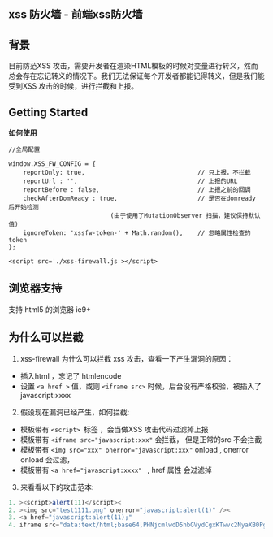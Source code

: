 xss 防火墙  -  前端xss防火墙
-----

## 背景 
目前防范XSS 攻击，需要开发者在渲染HTML模板的时候对变量进行转义，然而总会存在忘记转义的情况下。我们无法保证每个开发者都能记得转义，但是我们能受到XSS 攻击的时候，进行拦截和上报。


## Getting Started

**如何使用**
```
//全局配置

window.XSS_FW_CONFIG = {
	reportOnly: true,                               // 只上报，不拦截
	reportUrl : '',                                 // 上报的URL
	reportBefore : false,                           // 上报之前的回调
	checkAfterDomReady : true,                      // 是否在domready 后开始检测
							(由于使用了MutationObserver 扫描，建议保持默认值)
	ignoreToken: 'xssfw-token-' + Math.random(),    // 忽略属性检查的token 
};

<script src='./xss-firewall.js ></script>
```

## 浏览器支持

支持 html5 的浏览器 
ie9+

## 为什么可以拦截

1. xss-firewall 为什么可以拦截 xss 攻击，查看一下产生漏洞的原因：
- 插入html ，忘记了 htmlencode
- 设置 ```<a href >``` 值，或则 ```<iframe src>``` 时候，后台没有严格校验，被插入了 javascript:xxxx


2. 假设现在漏洞已经产生，如何拦截:
- 模板带有 ```<script> ```标签 ，会当做XSS 攻击代码过滤掉上报
- 模板带有 ```<iframe src="javascript:xxx"``` 会拦截， 但是正常的src 不会拦截
- 模板带有 ```<img src="xxx" onerror="javascript:xxx"``` onload , onerror onload 会过滤，
- 模板带有 ```<a href="javascript:xxxx" ``` ,  href 属性 会过滤掉
  
3. 来看看以下的攻击范本:
``` javascript
1. ><script>alert(11)</script><
2. ><img src="test1111.png" onerror="javascript:alert(1)" /><
3. <a href="javascript:alert(11);" 
4. iframe src="data:text/html;base64,PHNjcmlwdD5hbGVydCgxKTwvc2NyaXB0Pg=="
```







